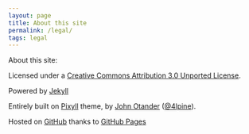 ```yaml
---
layout: page
title: About this site
permalink: /legal/
tags: legal
---
```


About this site:

Licensed under a [Creative Commons Attribution 3.0 Unported License](http://creativecommons.org/licenses/by/3.0/deed.en_US).

Powered by [Jekyll](http://jekyllrb.com/ "Jekyll")

Entirely built on [Pixyll](http://pixyll.com/ "Pixyll") theme, by [John Otander](http://johnotander.com) ([@4lpine](https://twitter.com/4lpine)).

Hosted on [GitHub](http://github.com/underscorenico/underscorenico.github.io "This site hosted on GitHub") thanks to [GitHub Pages](http://pages.github.com/ "GitHub Pages")
